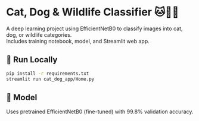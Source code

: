 # Cat, Dog & Wildlife Classifier 🐱🐶🦁

A deep learning project using EfficientNetB0 to classify images into cat, dog, or wildlife categories.  
Includes training notebook, model, and Streamlit web app.

## 🚀 Run Locally

```bash
pip install -r requirements.txt
streamlit run cat_dog_app/Home.py
```

## 🧠 Model

Uses pretrained EfficientNetB0 (fine-tuned) with 99.8% validation accuracy.
